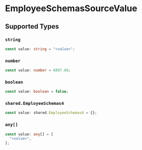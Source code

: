 # EmployeeSchemasSourceValue


## Supported Types

### `string`

```typescript
const value: string = "<value>";
```

### `number`

```typescript
const value: number = 6897.68;
```

### `boolean`

```typescript
const value: boolean = false;
```

### `shared.EmployeeSchemas4`

```typescript
const value: shared.EmployeeSchemas4 = {};
```

### `any[]`

```typescript
const value: any[] = [
  "<value>",
];
```

